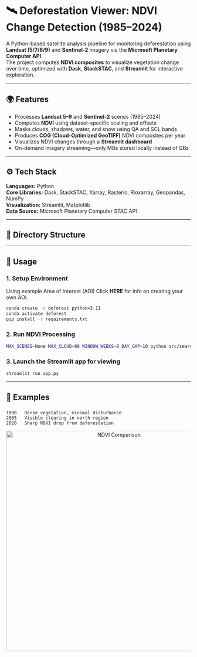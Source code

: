 # 🛰️ Deforestation Viewer: NDVI Change Detection (1985–2024)

A Python-based satellite analysis pipeline for monitoring deforestation using **Landsat (5/7/8/9)** and **Sentinel-2** imagery via the **Microsoft Planetary Computer API**.  
The project computes **NDVI composites** to visualize vegetation change over time, optimized with **Dask**, **StackSTAC**, and **Streamlit** for interactive exploration.

---

## 🌍 Features
- Processes **Landsat 5–9** and **Sentinel-2** scenes (1985–2024)
- Computes **NDVI** using dataset-specific scaling and offsets
- Masks clouds, shadows, water, and snow using QA and SCL bands
- Produces **COG (Cloud-Optimized GeoTIFF)** NDVI composites per year
- Visualizes NDVI changes through a **Streamlit dashboard**  
- On-demand imagery streaming—only MBs stored locally instead of GBs

---

## ⚙️ Tech Stack
**Languages:** Python  
**Core Libraries:** Dask, StackSTAC, Xarray, Rasterio, Rioxarray, Geopandas, NumPy  
**Visualization:** Streamlit, Matplotlib  
**Data Source:** Microsoft Planetary Computer STAC API

---

## 🧭 Directory Structure

---

## 🚀 Usage

### 1. Setup Environment
Using example Area of Interest (AOI) Click **HERE** for info on creating your own AOI.
```bash
conda create -n deforest python=3.11
conda activate deforest
pip install -r requirements.txt
```
### 2. Run NDVI Processing
```bash
MAX_SCENES=None MAX_CLOUD=80 WINDOW_WEEKS=8 DAY_GAP=10 python src/search_download.py
```

### 3. Launch the Streamlit app for viewing
```bash
streamlit run app.py
```
---
## 🚀 Examples

### 
    1990   Dense vegetation, minimal disturbance
    2005   Visible clearing in north region
    2020   Sharp NDVI drop from deforestation

<p align="center">
  <img src="docs/ndvi_comparison.png" width="600" alt="NDVI Comparison"/>
</p>




